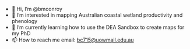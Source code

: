 - 👋 Hi, I’m @bmconroy
- 👀 I’m interested in mapping Australian coastal wetland productivity and phenology 
- 🌱 I’m currently learning how to use the DEA Sandbox to create maps for my PhD
- 📫 How to reach me email: bc715@uowmail.edu.au 

<!---
bmconroy/bmconroy is a ✨ special ✨ repository because its `README.md` (this file) appears on your GitHub profile.
You can click the Preview link to take a look at your changes.
--->
